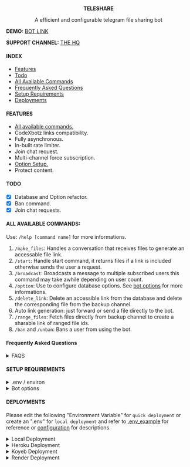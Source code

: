 <p align="center"><b>TELESHARE</b></p>
<p align="center">A efficient and configurable telegram file sharing bot</p>

**DEMO:** [BOT LINK](https://t.me/TelezhareBot?start=IjIwMjQtMDUtMzAgMjM6NTM6Mjci)

**SUPPORT CHANNEL:** [THE HQ](https://t.me/zawshq)

#### INDEX
* [Features](#features)
* [Todo](#todo)
* [All Available Commands](#all-available-commands)
* [Frequently Asked Questions](#frequently-asked-questions)
* [Setup Requirements](#setup-requirements)
* [Deployments](#deployments)

#### FEATURES
- [All available commands.](#all-available-commands)
- CodeXbotz links compatibility.
- Fully asynchronous.
- In-built rate limiter.
- Join chat request.
- Multi-channel force subscription.
- [Option Setup.](#bot-options)
- Protect content.

#### TODO
- [x] Database and Option refactor.
- [x] Ban command.
- [x] Join chat requests.

#### ALL AVAILABLE COMMANDS:
Use: `/help [command name]` for more informations.

1. `/make_files`: Handles a conversation that receives files to generate an accessable file link.
2. `/start`: Handle start command, it returns files if a link is included otherwise sends the user a request.
3. `/broadcast`: Broadcasts a message to multiple subscribed users
this command may take awhile depending on user count.
4. `/option`: Use to configure database options. See [bot options](#bot-options) for more informations.
5. `/delete_link`: Delete an accessible link from the database and delete the corresponding file from the backup channel.
6. Auto link generation: just forward or send a file directly to the bot.
7. `/range_files`: Fetch files directly from backup channel to create a sharable link of ranged file ids.
8. `/ban` and `/unban`: Bans a user from using the bot.

#### Frequently Asked Questions
<details>
<summary>FAQS</summary>

1. How do i disable automatic deletation:

```
/option AUTO_DELETE_SECONDS 0
```

2. Can I disable file backup? It depends on your use case. By default, the bot automatically grabs the files through the Telegram server. If you need to use the links in the future on another bot, backing up the files is mandatory.
3. How to turn on join chat request?

set `PRIVATE_REQUEST` from .env or environment variable to `True`


</details>

#### SETUP REQUIREMENTS
<details id="environment">
<summary>.env / environ</summary>

> You can set up the configuration using either a `.env` file or an `environ variable`. Please refer to the [.env_example](.env_example) file as a reference. Don't forget to add `[` and `]` or brackets if required, as shown in the example file.

[Telegram website](https://my.telegram.org/auth)
- API_ID
- API_HASH

[Bot father](t.me/BotFather)
- BOT_TOKEN

[Mongo database](https://www.mongodb.com)
- MONGO_DB_URL = mongodb+srv

Bot Config
- `BOT_WORKER (int)`: amount of bot workers, default to 8.
- `BOT_SESSION (int)`: bot session name, reads from bot directory.
- `BOT_MAX_MESSAGE_CACHE_SIZE (int)`: amount of message to cache, recommended to cache more than a thousand if your bot is big enough due to scheduling. default to 100.

Main config
- `BACKUP_CHANNEL (int)`: file backup channel.
- `ROOT_ADMINS_ID (list[int])`: bot admins.
- `PRIVATE_REQUEST (bool)`: enable private request on private channel/group. default to `False`.
- `PROTECT_CONTENT (bool)`: disalllow forwarding and saving of files sent by the bot. default to `True`.
- `FORCE_SUB_CHANNELS (list[int] | optional)`: force subscription channels, leave it blank or do not add it on `.env` if you do not need a subscription channel.
- `AUTO_GENERATE_LINK`: toggle auto link generator when file is recieve directly. default to `True`.
</details>

<details id="bot-options">
<summary>Bot options</summary>

- `FORCE_SUB_MESSAGE (str | int)`: message during force subscription.
- `BANNED_USER_MESSAGE (str | int)`: The message to display if user is banned from using the bot.
- `ADDITIONAL_MESSAGE (str | int)`: The message to display after a user recieved a file, set to 0 to disable.
- `START_MESSAGE (str | int)`: a start message.
- `AUTO_DELETE_MESSAGE (str | int)`: an auto delete messages, {} is the amount of minutes.
- `INVALID_LINK_MESSAGE (str | int)`: The message to display when a file link is invalid.
- `FILE_DOES_NOT_EXIST (str | int)`: The message to display when a file does not exists from codexbotz links.

- `AUTO_DELETE_SECONDS (int)`: auto deletion in minutes, is set as {} of AUTO_DELETE_MESSAGE.
- `GLOBAL_MODE (bool)`: toggle everyone to generate a file link.
- `BACKUP_FILES (bool)`: toggle all files to back up.


configure through `/option` command or use `/help option` for more information.

Usage:

    /option key new_value
    /option key [reply to a message]
Example:

    /option AUTO_DELETE_SECONDS 600
    /option FORCE_SUB_MESSAGE [reply to a message.]
</details>

#### DEPLOYMENTS

Please edit the following "Environment Variable" for `quick deployment` or create an ".env" for `local deployment` and refer to [.env_example](.env_example) for reference or [configuration](#environment) for descriptions.

<details>
<summary>Local Deployment</summary>

1. Clone the repo
```
git clone https://github.com/zawsq/Teleshare.git
```
then change directory to Teleshare 
```
cd Teleshare
```

2. Create an .env file refer to [.env_example](.env_example) for referencee.


4. Create an python environment (poetry / virtualenv): `Optional`
```
pip install virtualenv
virtualenv myenv

source myenv/bin/activate

windows:
myenv\Scripts\activate
```
5. Install requirements
```
pip install -r requirements.txt
```

6. Start the bot.
```
python -m bot.main
```


</details>

<details>
<summary>Heroku Deployment</summary>

[![Deploy](https://www.herokucdn.com/deploy/button.svg)](https://heroku.com/deploy?template=https://github.com/zawsq/Teleshare/tree/heroku-deploy)

If this repo cannot be deployed in Heroku, please fork it and deploy it manually using the [heroku-deploy](https://github.com/zawsq/Teleshare/tree/heroku-deploy) branch.
</details>

<details>
<summary>Koyeb Deployment</summary>

[![Deploy to Koyeb](https://www.koyeb.com/static/images/deploy/button.svg)](https://app.koyeb.com/services/deploy?type=git&repository=github.com/zawsq/Teleshare&branch=main&builder=dockerfile&env%5BAPI_ID%5D=api_id&env%5BAPI_HASH%5D=api_hash&env%5BBOT_TOKEN%5D=bot_token&env%5BMONGO_DB_URL%5D=mongodb_url&env%5BBACKUP_CHANNEL%5D=backup&env%5BROOT_ADMINS_ID%5D=admins&env%5BFORCE_SUB_CHANNELS%5D=force_sub)

Just setup the environment variables and your done.
</details>

<details>
<summary>Render Deployment</summary>

[![Deploy to Render](https://render.com/images/deploy-to-render-button.svg)](https://render.com/deploy)

To deploy on render, fork the main repo and deploy using `Dockerfile`

Setup your Render environment variable refer to [.env_example](.env_example) for reference or [configuration](#environment) for descriptions.
</details>
